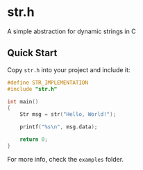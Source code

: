 # str.h

A simple abstraction for dynamic strings in C

## Quick Start

Copy `str.h` into your project and include it:

```c
#define STR_IMPLEMENTATION
#include "str.h"

int main()
{
    Str msg = str("Hello, World!");

    printf("%s\n", msg.data);

    return 0;
}
```

For more info, check the `examples` folder.
